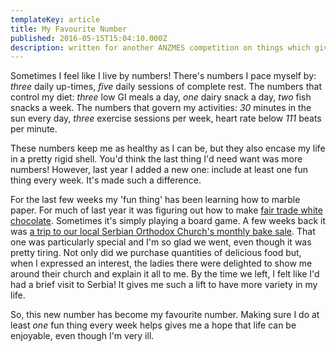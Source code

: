 ```yaml
---
templateKey: article
title: My Favourite Number
published: 2016-05-15T15:04:10.000Z
description: written for another ANZMES competition on things which give us hope
---
```

Sometimes I feel like I live by numbers! There's numbers I pace myself by: _three_ daily up-times, _five_ daily sessions of complete rest. The numbers that control my diet: _three_ low GI meals a day, _one_ dairy snack a day, _two_ fish snacks a week. The numbers that govern my activities: _30_ minutes in the sun every day, _three_ exercise sessions per week, heart rate below _111_ beats per minute.

These numbers keep me as healthy as I can be, but they also encase my life in a pretty rigid shell. You'd think the last thing I'd need want was more numbers! However, last year I added a new one: include at least one fun thing every week. It's made such a difference.

For the last few weeks my 'fun thing' has been learning how to marble paper. For much of last year it was figuring out how to make [fair trade white chocolate](https://blog.puriri.nz/search/label/fair%20trade%20white%20chocolate). Sometimes it's simply playing a board game. A few weeks back it was [a trip to our local Serbian Orthodox Church's monthly bake sale](https://blog.puriri.nz/2016/04/a-short-visit-to-serbia.html). That one was particularly special and I'm so glad we went, even though it was pretty tiring. Not only did we purchase quantities of delicious food but, when I expressed an interest, the ladies there were delighted to show me around their church and explain it all to me. By the time we left, I felt like I'd had a brief visit to Serbia! It gives me such a lift to have more variety in my life.

So, this new number has become my favourite number. Making sure I do at least _one_ fun thing every week helps gives me a hope that life can be enjoyable, even though I'm very ill.